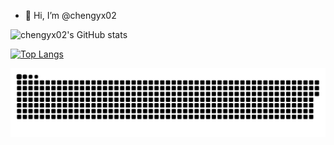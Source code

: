 - 👋 Hi, I’m @chengyx02

![chengyx02's GitHub stats](https://github-stats-ivory-beta.vercel.app/api?username=chengyx02&count_private=true&show_icons=true&hide=stars,prs,issues&include_all_commits=true)

[![Top Langs](https://github-stats-ivory-beta.vercel.app/api/top-langs/?username=chengyx02)](https://github.com/anuraghazra/github-readme-stats)

![chengyx02's contribution graph](https://raw.githubusercontent.com/chengyx02/chengyx02/output/github-contribution-grid-snake.svg)

<!---
chengyx02/chengyx02 is a ✨ special ✨ repository because its `README.md` (this file) appears on your GitHub profile.
You can click the Preview link to take a look at your changes.
--->
